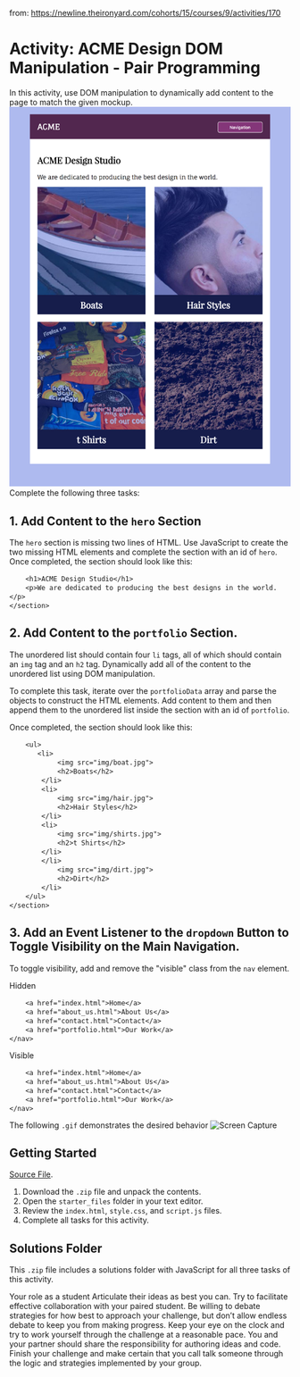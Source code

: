 from: https://newline.theironyard.com/cohorts/15/courses/9/activities/170

# Activity: ACME Design DOM Manipulation - Pair Programming
In this activity, use DOM manipulation to dynamically add content to the page to match the given mockup.
![image](https://github.com/JamieBort/ACMEDesignDOMManipulation/blob/master/img/5ab2dc81-layout.png)
Complete the following three tasks:
## 1. Add Content to the `hero` Section  
The `hero` section is missing two lines of HTML. Use JavaScript to create the two missing HTML elements and complete the section with an id of `hero`. Once completed, the section should look like this:
```<section id="hero">
    <h1>ACME Design Studio</h1>
    <p>We are dedicated to producing the best designs in the world.</p>
</section>
```

## 2. Add Content to the `portfolio` Section.  
The unordered list should contain four `li` tags, all of which should contain an `img` tag and an `h2` tag. Dynamically add all of the content to the unordered list using DOM manipulation.

To complete this task, iterate over the `portfolioData` array and parse the objects to construct the HTML elements. Add content to them and then append them to the unordered list inside the section with an id of `portfolio`.

Once completed, the section should look like this:
```<section id="portfolio">
    <ul>
       <li>
            <img src="img/boat.jpg">
            <h2>Boats</h2>
        </li>
        <li>
            <img src="img/hair.jpg">
            <h2>Hair Styles</h2>
        </li>
        <li>
            <img src="img/shirts.jpg">
            <h2>t Shirts</h2>
        </li>
        </li>
            <img src="img/dirt.jpg">
            <h2>Dirt</h2>
        </li>
    </ul>
</section>
```
## 3. Add an Event Listener to the `dropdown` Button to Toggle Visibility on the Main Navigation.  
To toggle visibility, add and remove the "visible" class from the `nav` element.

Hidden
```<nav id="main_navigation">
    <a href="index.html">Home</a>
    <a href="about_us.html">About Us</a>
    <a href="contact.html">Contact</a>
    <a href="portfolio.html">Our Work</a>
</nav>
```
Visible
```<nav id="main_navigation" class="visible">
    <a href="index.html">Home</a>
    <a href="about_us.html">About Us</a>
    <a href="contact.html">Contact</a>
    <a href="portfolio.html">Our Work</a>
</nav>
```
The following `.gif` demonstrates the desired behavior
![Screen Capture](https://thumbs.gfycat.com/CarefulThornyIndianabat-size_restricted.gif)
## Getting Started
[Source File]().
1. Download the `.zip` file and unpack the contents.
2. Open the `starter_files` folder in your text editor.
3. Review the `index.html`, `style.css`, and `script.js` files.
4. Complete all tasks for this activity.
## Solutions Folder  
This `.zip` file includes a solutions folder with JavaScript for all three tasks of this activity.

Your role as a student
Articulate their ideas as best you can. Try to facilitate effective collaboration with your paired student. Be willing to debate strategies for how best to approach your challenge, but don’t allow endless debate to keep you from making progress. Keep your eye on the clock and try to work yourself through the challenge at a reasonable pace. You and your partner should share the responsibility for authoring ideas and code. Finish your challenge and make certain that you call talk someone through the logic and strategies implemented by your group.

